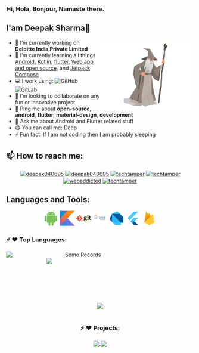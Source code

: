 

### Hi, Hola, Bonjour, Namaste there.
## I'am Deepak Sharma👋

<!--
<p align="left"> <img src="https://komarev.com/ghpvc/?username=webaddicted&label=Views&color=blue&style=plastic" alt="webaddicted" /> </p>

**webaddicted/webaddicted** is a ✨ _special_ ✨ repository because its `README.md` (this file) appears on your GitHub profile.
Here are some ideas to get you started:

![Top Langs](https://github-readme-stats.vercel.app/api/top-langs/?username=webaddicted)

<div align="center">
  
## ⚡ ❤️ Projects:

</div>

-->
<img align="right" src="https://github.com/webaddicted/webaddicted/blob/main/Doc/home.webp" width="50%"/>

- 🔭 I’m currently working on **Deloitte India Private Limited**
- 🌱 I’m currently learning all things <ins>Android</ins>, <ins>Kotlin</ins>, <ins>flutter</ins>, <ins>Web app and open source</ins>, and <ins>Jetpack Compose</ins>
- 💻 I work using: 
  ![GitHub](https://img.shields.io/badge/-GitHub-181717?style=plastic&logo=github)
  ![GitLab](https://img.shields.io/badge/-GitLab-FCA121?style=plastic&logo=gitlab)
- 👯 I’m looking to collaborate on any fun or innovative project
- 💬 Ping me about **open-source**, **android**, **flutter**, **material-design**, **development**
- 💬 Ask me about Android and Flutter related stuff
- 😄 You can call me: Deep
- ⚡ Fun fact:  If I am not coding then I am probably sleeping


## 📫 How to reach me: 


<p align="center">
<a href="https://twitter.com/deepak040695" target="blank"><img align="center" src="https://cdn.jsdelivr.net/npm/simple-icons@3.0.1/icons/twitter.svg" alt="deepak040695" height="25" width="35" /></a>
<a href="https://linkedin.com/in/deepak040695" target="blank"><img align="center" src="https://cdn.jsdelivr.net/npm/simple-icons@3.0.1/icons/linkedin.svg" alt="deepak040695" height="25" width="35" /></a>
<a href="https://fb.com/techtamper" target="blank"><img align="center" src="https://cdn.jsdelivr.net/npm/simple-icons@3.0.1/icons/facebook.svg" alt="techtamper" height="25" width="35" /></a>
<a href="https://instagram.com/techtamper" target="blank"><img align="center" src="https://cdn.jsdelivr.net/npm/simple-icons@3.0.1/icons/instagram.svg" alt="techtamper" height="25" width="35" /></a>
<a href="https://stackoverflow.com/users/7628517/webaddicted?tab=profile" target="blank"><img align="center" src="https://cdn.jsdelivr.net/npm/simple-icons@3.0.1/icons/stackoverflow.svg" alt="webaddicted" height="25" width="35" /></a>
<a href="https://github.com/techtamper" target="blank"><img align="center" src="https://cdn.jsdelivr.net/npm/simple-icons@3.0.1/icons/github.svg" alt="techtamper" height="25" width="35" /></a>
</p>


## Languages and Tools: 

<p align="center">
<code><img height="40" src="https://raw.githubusercontent.com/github/explore/80688e429a7d4ef2fca1e82350fe8e3517d3494d/topics/android/android.png"></code>
<code><img height="40" src="https://raw.githubusercontent.com/github/explore/80688e429a7d4ef2fca1e82350fe8e3517d3494d/topics/kotlin/kotlin.png"></code>
<code><img height="40" src="https://raw.githubusercontent.com/github/explore/80688e429a7d4ef2fca1e82350fe8e3517d3494d/topics/git/git.png"></code>
<code><img height="40" src="https://raw.githubusercontent.com/github/explore/80688e429a7d4ef2fca1e82350fe8e3517d3494d/topics/java/java.png"></code>
<code><img height="40" src="https://raw.githubusercontent.com/github/explore/80688e429a7d4ef2fca1e82350fe8e3517d3494d/topics/dart/dart.png"></code>
<code><img height="40" src="https://raw.githubusercontent.com/github/explore/cebd63002168a05a6a642f309227eefeccd92950/topics/flutter/flutter.png"></code>
<code><img height="40" src="https://raw.githubusercontent.com/github/explore/80688e429a7d4ef2fca1e82350fe8e3517d3494d/topics/firebase/firebase.png"></code>
</p>



### ⚡ ❤️ Top Languages:

<div align="center">
  <div align="center">
    <a href="https://github.com/denvercoder1/github-readme-streak-stats" title="Go to Source">
      <img
        align="left"
        width="396"
        src="https://github-readme-streak-stats.herokuapp.com/?user=webaddicted&theme=react&border=61dafb&hide_border=true"
        alt="Some Records"
      />
    </a>
    <a href="https://github.com/anuraghazra/github-readme-stats" title="Go to Source">
      <img
        align="right"
        width="396"
        src="https://github-readme-stats.vercel.app/api?username=webaddicted&show_icons=true&theme=react&border_color=61dafb&hide_border=true&include_all_commits=true&count_private=true"
      />
    </a>
  </div>
  <br /><br /><br /><br /><br /><br /><br /><br />
  <div align="center" title="Go to Source">
    <a href="https://github.com/anuraghazra/github-readme-stats">
      <img
        width="335"
        align="center"
        src="https://github-readme-stats.vercel.app/api/top-langs/?username=webaddicted&text_color=ffffff&icon_color=61dafb&bg_color=20232a&langs_count=8&layout=compact&border_color=61dafb&hide_border=true"
      />
    </a>
  </div>
  <br />
<!-- <a href="https://github.com/webaddicted">
  <img align="center" src="https://github-readme-stats.vercel.app/api/top-langs/?username=webaddicted&theme=light&hide_langs_below=1" />
</a>
<a href="https://github.com/webaddicted">
 <img align="center" src="https://github-readme-stats.vercel.app/api?username=webaddicted&show_icons=true&theme=light&title_color=ffffff&icon_color=bb2acf&text_color=daf7dc&bg_color=191919"&line_height=30" alt="Deepak's github stats"/>
</a>
<a href="https://github.com/webaddicted">
 <img align="center" src="https://github-readme-streak-stats.herokuapp.com/?user=webaddicted&theme=react&border=61dafb&hide_border=true" alt="Deepak's github stats"/>
</a>
 -->

### ⚡ ❤️ Projects:

<a href="https://github.com/webaddicted/Flutter-Movies4U">
  <img align="center" src="https://github-readme-stats.vercel.app/api/pin/?username=webaddicted&repo=Flutter-Movies4U&theme=light" />
</a>
<a href="https://github.com/webaddicted/KotlinProject">
 <img align="center" src="https://github-readme-stats.vercel.app/api/pin/?username=webaddicted&repo=KotlinProject&theme=light" />
</a>

